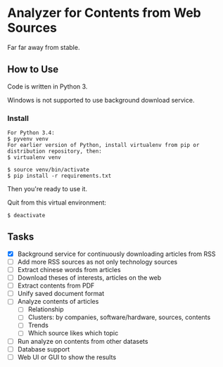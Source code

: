 # Analyzer for Contents from Web Sources

Far far away from stable.

## How to Use

Code is written in Python 3.

Windows is not supported to use background download service.

### Install

```
For Python 3.4:
$ pyvenv venv
For earlier version of Python, install virtualenv from pip or distribution repository, then:
$ virtualenv venv

$ source venv/bin/activate
$ pip install -r requirements.txt
```

Then you're ready to use it.

Quit from this virtual environment:

```
$ deactivate
```

## Tasks

- [x] Background service for continuously downloading articles from RSS
- [ ] Add more RSS sources as not only technology sources
- [ ] Extract chinese words from articles
- [ ] Download theses of interests, articles on the web
- [ ] Extract contents from PDF
- [ ] Unify saved document format
- [ ] Analyze contents of articles
    - [ ] Relationship
    - [ ] Clusters: by companies, software/hardware, sources, contents
    - [ ] Trends
    - [ ] Which source likes which topic
- [ ] Run analyze on contents from other datasets
- [ ] Database support
- [ ] Web UI or GUI to show the results
